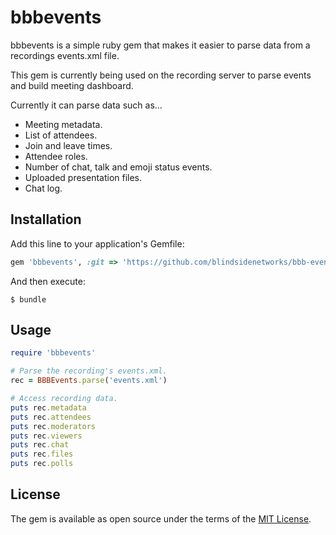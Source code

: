 # bbbevents

bbbevents is a simple ruby gem that makes it easier to parse data from a recordings events.xml file.

This gem is currently being used on the recording server to parse events and build meeting dashboard.

Currently it can parse data such as...

* Meeting metadata.
* List of attendees.
* Join and leave times.
* Attendee roles.
* Number of chat, talk and emoji status events. 
* Uploaded presentation files.
* Chat log.

## Installation

Add this line to your application's Gemfile:

```ruby
gem 'bbbevents', :git => 'https://github.com/blindsidenetworks/bbb-events'
```

And then execute:

    $ bundle

## Usage

```ruby
require 'bbbevents'

# Parse the recording's events.xml.
rec = BBBEvents.parse('events.xml')

# Access recording data.
puts rec.metadata
puts rec.attendees
puts rec.moderators
puts rec.viewers
puts rec.chat
puts rec.files
puts rec.polls
```

## License

The gem is available as open source under the terms of the [MIT License](http://opensource.org/licenses/MIT).
